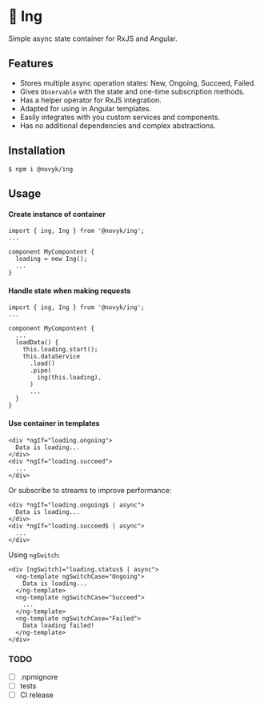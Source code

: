 # 🦥 Ing

Simple async state container for RxJS and Angular.

## Features

* Stores multiple async operation states: New, Ongoing, Succeed, Failed.
* Gives `Observable` with the state and one-time subscription methods.
* Has a helper operator for RxJS integration.
* Adapted for using in Angular templates.
* Easily integrates with you custom services and components.
* Has no additional dependencies and complex abstractions.


## Installation

```
$ npm i @novyk/ing
```


## Usage

#### Create instance of container

```
import { ing, Ing } from '@novyk/ing';
...

component MyCompontent {
  loading = new Ing();
  ...
}
```

#### Handle state when making requests

```
import { ing, Ing } from '@novyk/ing';
...

component MyCompontent {
  ...
  loadData() {
    this.loading.start();
    this.dataService
      .load()
      .pipe(
        ing(this.loading),
      )
      ...
  }
}
```

#### Use container in templates

```
<div *ngIf="loading.ongoing">
  Data is loading...
</div>
<div *ngIf="loading.succeed">
  ...
</div>
```

Or subscribe to streams to improve performance: 

```
<div *ngIf="loading.ongoing$ | async">
  Data is loading...
</div>
<div *ngIf="loading.succeed$ | async">
  ...
</div>
```

Using `ngSwitch`:

```
<div [ngSwitch]="loading.status$ | async">
  <ng-template ngSwitchCase="Ongoing">
    Data is loading...
  </ng-template>
  <ng-template ngSwitchCase="Succeed">
    ...
  </ng-template>
  <ng-template ngSwitchCase="Failed">
    Data loading failed!
  </ng-template>
</div>
```

### TODO

* [ ] .npmignore
* [ ] tests
* [ ] CI release 

